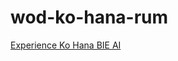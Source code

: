 # wod-ko-hana-rum
[Experience Ko Hana BIE AI](https://courses.ics.hawaii.edu/ics314s25/morea/ui-frameworks/wod-ko-hana-bie_ai.html) 
